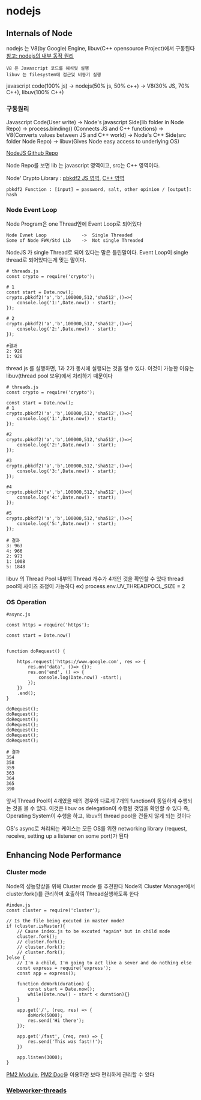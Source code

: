 # nodejs

## Internals of Node
nodejs 는 V8(by Google) Engine, libuv(C++ opensource Project)에서 구동된다
[참고: nodejs의 내부 동작 원리](http://sjh836.tistory.com/149)

    V8 은 Javascript 코드를 해석및 실행
    libuv 는 filesystem에 접근및 비동기 실행

javascript code(100% js) -> nodejs(50% js, 50% c++) -> V8(30% JS, 70% C++), libuv(100% C++)

### 구동원리

Javascript Code(User write) -> Node's javascript Side(lib folder in Node Repo) -> process.binding() (Connects JS and C++ functions) -> V8(Converts values between JS and C++ world) -> Node's C++ Side(src folder Node Repo) -> libuv(Gives Node easy access to underlying OS)


[NodeJS Github Repo](https://github.com/nodejs/node)

Node Repo를 보면 lib 는 javascript 영역이고, src는 C++ 영역이다.


Node' Crypto Library : [pbkdf2 JS 영역](https://github.com/nodejs/node/blob/master/lib/internal/crypto/pbkdf2.js), [C++ 영역](https://github.com/nodejs/node/blob/master/src/node_crypto.cc)

    pbkdf2 Function : [input] = password, salt, other opinion / [output]: hash


### Node Event Loop

Node Program은 one Thread안에 Event Loop로 되어있다

    Node Evnet Loop             ->  Single Threaded
    Some of Node FWK/Std Lib    ->  Not single Threaded

NodeJS 가 single Thread로 되어 있다는 말은 틀린말이다. Event Loop이 single thread로 되어있다는게 맞는 말이다.

    # threads.js
    const crypto = require('crypto');

    # 1
    const start = Date.now();
    crypto.pbkdf2('a','b',100000,512,'sha512',()=>{
        console.log('1:',Date.now() - start);
    });
    
    # 2
    crypto.pbkdf2('a','b',100000,512,'sha512',()=>{
        console.log('2:',Date.now() - start);
    });
    
    #결과
    2: 926
    1: 928
    
thread.js 를 실행하면, 1과 2가 동시에 실행되는 것을 알수 있다.  이것이 가능한 이유는 libuv(thread pool 보유)에서 처리하기 때문이다

    # threads.js
    const crypto = require('crypto');

    const start = Date.now();
    # 1
    crypto.pbkdf2('a','b',100000,512,'sha512',()=>{
        console.log('1:',Date.now() - start);
    });
    
    #2
    crypto.pbkdf2('a','b',100000,512,'sha512',()=>{
        console.log('2:',Date.now() - start);
    });
    
    #3
    crypto.pbkdf2('a','b',100000,512,'sha512',()=>{
        console.log('3:',Date.now() - start);
    });
    
    #4
    crypto.pbkdf2('a','b',100000,512,'sha512',()=>{
        console.log('4:',Date.now() - start);
    });
    
    #5
    crypto.pbkdf2('a','b',100000,512,'sha512',()=>{
        console.log('5:',Date.now() - start);
    });
    
    # 결과
    3: 963
    4: 966
    2: 973
    1: 1008
    5: 1848
    
libuv 의 Thread Pool 내부의 Thread 개수가 4개인 것을 확인할 수 있다
thread pool의 사이즈 조정이 가능하다 ex) process.env.UV_THREADPOOL_SIZE = 2 

### OS Operation

    #async.js
    
    const https = require('https');

    const start = Date.now()


    function doRequest() {

        https.request('https://www.google.com', res => {
            res.on('data', ()=> {});
            res.on('end', () => {
                console.log(Date.now() -start);
            });
        })
        .end();
    }

    doRequest();
    doRequest();
    doRequest();
    doRequest();
    doRequest();
    doRequest();
    doRequest();
    
    # 결과 
    354
    358
    359
    363
    364
    365
    390

앞서 Thread Pool이 4개였을 때의 경우와 다르게 7개의 function이 동일하게 수행되는 것을 볼 수 있다. 이것은 libuv os delegation이 수행된 것임을 확인할 수 있다 즉, Operating System이 수행을 하고, libuv의 thread pool을 건들지 않게 되는 것이다

OS's async로 처리되는 케이스는 모든 OS를 위한 networking library (request, receive, setting up a listener on some port)가 된다


## Enhancing Node Performance


### Cluster mode

Node의 성능향상을 위해 Cluster mode 를 추천한다
Node의 Cluster Manager에서 cluster.fork()를 관리하며 호출하여 Thread실행하도록 한다

    #index.js
    const cluster = require('cluster');

    // Is the file being excuted in master mode?
    if (cluster.isMaster){
        // Cause index.js to be excuted *again* but in child mode
        cluster.fork();
        // cluster.fork();
        // cluster.fork();
        // cluster.fork();
    }else {
        // I'm a child, I'm going to act like a sever and do nothing else
        const express = require('express');
        const app = express();

        function doWork(duration) {
            const start = Date.now();
            while(Date.now() - start < duration){}
        }

        app.get('/', (req, res) => {
            doWork(5000);
            res.send('Hi there');
        });

        app.get('/fast', (req, res) => {
            res.send('This was fast!!');
        })

        app.listen(3000);
    }
    

[PM2 Module](https://github.com/Unitech/pm2), [PM2 Doc](http://pm2.io)을 이용하면 보다 편리하게 관리할 수 있다

### [Webworker-threads](https://www.npmjs.com/package/webworker-threads)




